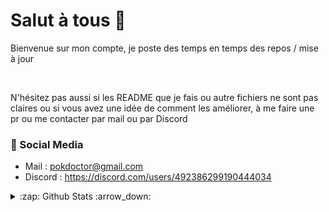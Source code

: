 # Salut à tous 👋

Bienvenue sur mon compte, je poste des temps en temps des repos / mise à jour

<br/>

N'hésitez pas aussi si les README que je fais ou autre fichiers ne sont pas claires ou si vous avez une idée de comment les améliorer, à me faire une pr ou me contacter par mail ou par Discord

 
### 📙 Social Media
   
 - Mail : pokdoctor@gmail.com
 - Discord : <a href="https://discord.com/users/492386299190444034" target="_blank">https://discord.com/users/492386299190444034</a>
<!-- - Serveur : <a href="https://discord.gg/RRZ6JnuPhM" target="_blank">https://discord.gg/RRZ6JnuPhM</a> -->
 
<details>
  <summary>:zap: Github Stats :arrow_down:</summary>
 <br />
 
![GitHub stats](https://github-readme-stats.vercel.app/api?username=DoctorPok42&show_icons=true&theme=react&hide_border=true)
[![GitHub Streak](https://github-readme-streak-stats.herokuapp.com?user=DoctorPok42&theme=react&fire=57F287&hide_border=true)](https://git.io/streak-stats)
  ![Top Langs](https://github-readme-stats.vercel.app/api/top-langs/?username=DoctorPok42&theme=react&layout=compact&hide_border=true)
 </details>
